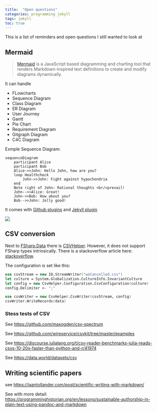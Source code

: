 ```yaml
---
title:  "Open questions"
categories: programming jekyll
tags: jekyll
toc: true
---
```


This is a list of reminders and open questions I still wanted to look at

## Mermaid

> [Mermaid] is a JavaScript based diagramming and charting tool that renders Markdown-inspired text definitions to create and modify diagrams dynamically.

It can handle

- FLowcharts
- Sequence Diagram
- Class Diagram
- ER Diagram
- User Journey
- Gantt
- Pie Chart
- Requirement Diagram
- Gitgraph Diagram
- C4C Diagram

Exmple Sequence Diagram:


    sequenceDiagram
        participant Alice
        participant Bob
        Alice->>John: Hello John, how are you?
        loop Healthcheck
            John->>John: Fight against hypochondria
        end
        Note right of John: Rational thoughts <br/>prevail!
        John-->>Alice: Great!
        John->>Bob: How about you?
        Bob-->>John: Jolly good!



It comes with [Github plugins](https://mermaid-js.github.io/mermaid/#/./integrations?id=productivity) and [Jekyll plugin](https://mermaid-js.github.io/mermaid/#/./integrations?id=other)


[Mermaid]: https://mermaid-js.github.io/mermaid/#/

[![](https://mermaid.ink/img/pako:eNptUcFOwzAM_RWTcyfuFSoCIZgmwQGuvbiJ10RL45I6oGrav5NmsEoTPjl-79l5ekel2ZCq1USfiYKmJ4d9xKEN8FsjRnHajRgEHrzT9D_0yN0KFN6maXZsQw1b8p5h6Suw_A0YCWZO9yvfM4-Zhl6stqQPK7LUorwse3a9FcAeXZgE7DyythxMdLiKKJj18cZCEIuK93Be8o7iOKAHsZwyMsFdF2-bMdIXOn-zisvpfLsYquElEso13DTZe3a5OOs4yZW3DG4uv9-x9zP0zKZsUZUaKA7oTE7guExaJZYGalWdW4Px0Ko2nDIPk_DHHLSqJSaqVBoNyl9aqt6jn_KUjBOOr-dIS7KnH2Tqlh8?type=png)](https://mermaid.live/edit#pako:eNptUcFOwzAM_RWTcyfuFSoCIZgmwQGuvbiJ10RL45I6oGrav5NmsEoTPjl-79l5ekel2ZCq1USfiYKmJ4d9xKEN8FsjRnHajRgEHrzT9D_0yN0KFN6maXZsQw1b8p5h6Suw_A0YCWZO9yvfM4-Zhl6stqQPK7LUorwse3a9FcAeXZgE7DyythxMdLiKKJj18cZCEIuK93Be8o7iOKAHsZwyMsFdF2-bMdIXOn-zisvpfLsYquElEso13DTZe3a5OOs4yZW3DG4uv9-x9zP0zKZsUZUaKA7oTE7guExaJZYGalWdW4Px0Ko2nDIPk_DHHLSqJSaqVBoNyl9aqt6jn_KUjBOOr-dIS7KnH2Tqlh8)


## CSV conversion

Next to [FSharp.Data](https://fsprojects.github.io/FSharp.Data/) there is [CSVHelper](https://joshclose.github.io/CsvHelper/). However, it does not support FSharp types intrinsically. There is a stackoverflow article here: [stackoverflow](https://stackoverflow.com/questions/66401283/how-do-you-use-csvhelper-csvwriter-with-f-option-types).

The configuration is set like this:

~~~fsharp
use csvStream = new IO.StreamWriter("woCancelled.csv")
let culture = System.Globalization.CultureInfo.InvariantCulture
let config = new CsvHelper.Configuration.CsvConfiguration(culture)
config.Delimiter <- ";"

use csvWriter = new CsvHelper.CsvWriter(csvStream, config)
csvWriter.WriteRecords(data)
~~~

### Stess tests of CSV

See https://github.com/maxogden/csv-spectrum

See https://github.com/wireservice/csvkit/tree/master/examples

See https://discourse.julialang.org/t/csv-reader-benchmarks-julia-reads-csvs-10-20x-faster-than-python-and-r/41974

See https://data.world/datasets/csv

## Writing scientific papers

see <https://jaantollander.com/post/scientific-writing-with-markdown/>

See with more detail: 
<https://programminghistorian.org/en/lessons/sustainable-authorship-in-plain-text-using-pandoc-and-markdown>



